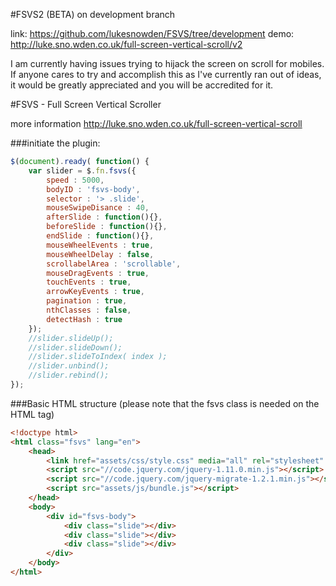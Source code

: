 #FSVS2 (BETA) on development branch

link: https://github.com/lukesnowden/FSVS/tree/development
demo: http://luke.sno.wden.co.uk/full-screen-vertical-scroll/v2

I am currently having issues trying to hijack the screen on scroll for mobiles. If anyone cares to try and accomplish this as I've currently ran out of ideas, it would be greatly appreciated and you will be accredited for it.

#FSVS - Full Screen Vertical Scroller

more information http://luke.sno.wden.co.uk/full-screen-vertical-scroll

###initiate the plugin:

```javascript
$(document).ready( function() {
	var slider = $.fn.fsvs({
		speed : 5000,
		bodyID : 'fsvs-body',
		selector : '> .slide',
		mouseSwipeDisance : 40,
		afterSlide : function(){},
		beforeSlide : function(){},
		endSlide : function(){},
		mouseWheelEvents : true,
		mouseWheelDelay : false,
		scrollabelArea : 'scrollable',
		mouseDragEvents : true,
		touchEvents : true,
		arrowKeyEvents : true,
		pagination : true,
		nthClasses : false,
		detectHash : true
	});
	//slider.slideUp();
	//slider.slideDown();
	//slider.slideToIndex( index );
	//slider.unbind();
	//slider.rebind();
});
```

###Basic HTML structure
(please note that the fsvs class is needed on the HTML tag)


```html
<!doctype html>
<html class="fsvs" lang="en">
	<head>
		<link href="assets/css/style.css" media="all" rel="stylesheet" type="text/css" />
        <script src="//code.jquery.com/jquery-1.11.0.min.js"></script>
        <script src="//code.jquery.com/jquery-migrate-1.2.1.min.js"></script>
        <script src="assets/js/bundle.js"></script>
	</head>
	<body>
		<div id="fsvs-body">
			<div class="slide"></div>
			<div class="slide"></div>
			<div class="slide"></div>
		</div>
	</body>
</html>
```
